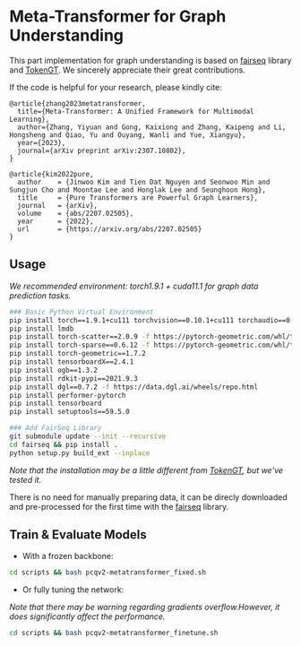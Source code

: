 # Meta-Transformer for Graph Understanding

This part implementation for graph understanding is based on [fairseq](https://github.com/facebookresearch/fairseq) library and [TokenGT](https://github.com/jw9730/tokengt). We sincerely appreciate their great contributions.

If the code is helpful for your research, please kindly cite:

```
@article{zhang2023metatransformer,
  title={Meta-Transformer: A Unified Framework for Multimodal Learning}, 
  author={Zhang, Yiyuan and Gong, Kaixiong and Zhang, Kaipeng and Li, Hongsheng and Qiao, Yu and Ouyang, Wanli and Yue, Xiangyu},
  year={2023},
  journal={arXiv preprint arXiv:2307.10802},
}

@article{kim2022pure,
  author    = {Jinwoo Kim and Tien Dat Nguyen and Seonwoo Min and Sungjun Cho and Moontae Lee and Honglak Lee and Seunghoon Hong},
  title     = {Pure Transformers are Powerful Graph Learners},
  journal   = {arXiv},
  volume    = {abs/2207.02505},
  year      = {2022},
  url       = {https://arxiv.org/abs/2207.02505}
}
```

## Usage

*We recommended environment: torch1.9.1 + cuda11.1 for graph data prediction tasks.* 
```bash
### Basic Python Virtual Environment
pip install torch==1.9.1+cu111 torchvision==0.10.1+cu111 torchaudio==0.9.1 -f https://download.pytorch.org/whl/torch_stable.html
pip install lmdb
pip install torch-scatter==2.0.9 -f https://pytorch-geometric.com/whl/torch-1.9.1+cu111.html
pip install torch-sparse==0.6.12 -f https://pytorch-geometric.com/whl/torch-1.9.1+cu111.html
pip install torch-geometric==1.7.2
pip install tensorboardX==2.4.1
pip install ogb==1.3.2
pip install rdkit-pypi==2021.9.3
pip install dgl==0.7.2 -f https://data.dgl.ai/wheels/repo.html
pip install performer-pytorch
pip install tensorboard
pip install setuptools==59.5.0

### Add FairSeq Library
git submodule update --init --recursive
cd fairseq && pip install .
python setup.py build_ext --inplace
```
*Note that the installation may be a little different from [TokenGT](https://github.com/jw9730/tokengt), but we've tested it.*

There is no need for manually preparing data, it can be direcly downloaded and pre-processed for the first time with the [fairseq](https://github.com/facebookresearch/fairseq) library.

## Train & Evaluate Models
* With a frozen backbone:
```bash
cd scripts && bash pcqv2-metatransformer_fixed.sh
```
* Or fully tuning the network:

*Note that there may be warning regarding gradients overflow.However, it does significantly affect the performance.*
```bash
cd scripts && bash pcqv2-metatransformer_finetune.sh
```
